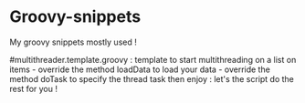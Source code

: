 # Groovy-snippets

My groovy snippets mostly used !

#multithreader.template.groovy : template to start multithreading on a list on items
    - override the method loadData to load your data
    - override the method doTask to specify the thread task
then enjoy : let's the script do the rest for you !
